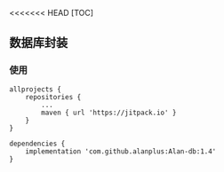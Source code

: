 <<<<<<< HEAD
[TOC]

## 数据库封装

### 使用

```
allprojects {
    repositories {
        ...
        maven { url 'https://jitpack.io' }
    }
}

```
```
dependencies {
    implementation 'com.github.alanplus:Alan-db:1.4'
}

```